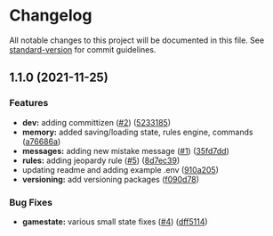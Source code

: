 # Changelog

All notable changes to this project will be documented in this file. See [standard-version](https://github.com/conventional-changelog/standard-version) for commit guidelines.

## 1.1.0 (2021-11-25)


### Features

* **dev:** adding committizen ([#2](https://github.com/Zaptross/countula/issues/2)) ([5233185](https://github.com/Zaptross/countula/commit/52331851e23b8cce190a2482ff6922c294f034c2))
* **memory:** added saving/loading state, rules engine, commands ([a76686a](https://github.com/Zaptross/countula/commit/a76686ab8a99d898c6b39e29b1a0e17439a78b9c))
* **messages:** adding new mistake message ([#1](https://github.com/Zaptross/countula/issues/1)) ([35fd7dd](https://github.com/Zaptross/countula/commit/35fd7dd8a037cff18d58a1f52a66d212309e21e6))
* **rules:** adding jeopardy rule ([#5](https://github.com/Zaptross/countula/issues/5)) ([8d7ec39](https://github.com/Zaptross/countula/commit/8d7ec39e79609dd8d4a9c0c40469a25f083e8c3c))
* updating readme and adding example .env ([910a205](https://github.com/Zaptross/countula/commit/910a205368a1c3f05ed41a2c4d74b87b8f676f55))
* **versioning:** add versioning packages ([f090d78](https://github.com/Zaptross/countula/commit/f090d78262985ac0d2ca90e75ca2804316725260))


### Bug Fixes

* **gamestate:** various small state fixes ([#4](https://github.com/Zaptross/countula/issues/4)) ([dff5114](https://github.com/Zaptross/countula/commit/dff5114e468bec5d9b5f6a6a9c7404b151293fbd))
